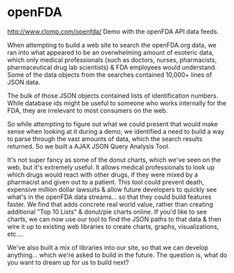 # openFDA
http://www.clomp.com/openfda/
Demo with the openFDA API data feeds.

When attempting to build a web site to search the openFDA.org data, we ran into what appeared to be an overwhelming amount of esoteric data, which only medical professionals
(such as doctors, nurses, pharmacists, pharmaceutical drug lab scientists) & FDA employees would understand. Some of the data objects from the searches contained 10,000+ lines of JSON data.

The bulk of those JSON objects contained lists of identification numbers. While database ids might be useful to someone who works internally for the FDA, they are irrelevant to
most consumers on the web. 

So while attempting to figure out what we could present that would make sense when looking at it during a demo, we identified a need to build a way to
parse through the vast amounts of data, which the search results returned. So we built a AJAX JSON Query Analysis Tool. 

It's not super fancy as some of the donut charts, which we've seen on the web, but it's extremely useful. It allows medical professionals to look up which drugs would react with other drugs, if they were mixed by a pharmacist and given out to a patient. This tool could prevent death, expensive million dollar lawsuits & allow future developers to quickly see what's in the openFDA data streams... so that they could build features faster. We find that adds concrete real world value, rather than creating additional "Top 10 Lists" & donut/pie charts online. If you'd like to see charts, we can now use our tool to find the JSON paths to that data & then wire it up to existing web libraries to create charts, graphs, visualizations, etc....

We've also built a mix of libraries into our site, so that we can develop anything... which we're asked to build in the future. 
The question is, what do you want to dream up for us to build next? 
